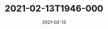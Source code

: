 ---
date: 2021-02-13
title: 2021-02-13T1946-000
hero: 2021/2021-02-13T1946-000.jpeg

# briefly describe the image…
alt: ''

# insert the closed caption text after the three-dash break…
# (include line-breaks, punctuation, and capitalization)
---